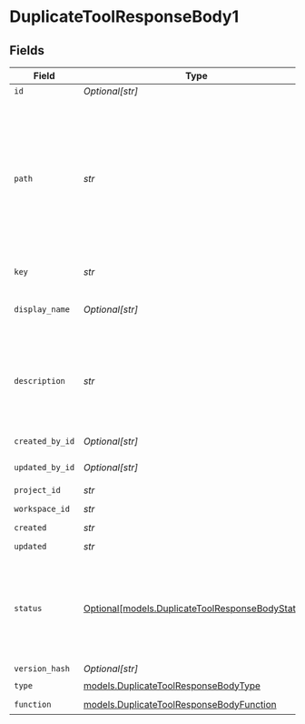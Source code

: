 # DuplicateToolResponseBody1


## Fields

| Field                                                                                                                                                                                                                                                                                          | Type                                                                                                                                                                                                                                                                                           | Required                                                                                                                                                                                                                                                                                       | Description                                                                                                                                                                                                                                                                                    | Example                                                                                                                                                                                                                                                                                        |
| ---------------------------------------------------------------------------------------------------------------------------------------------------------------------------------------------------------------------------------------------------------------------------------------------- | ---------------------------------------------------------------------------------------------------------------------------------------------------------------------------------------------------------------------------------------------------------------------------------------------- | ---------------------------------------------------------------------------------------------------------------------------------------------------------------------------------------------------------------------------------------------------------------------------------------------- | ---------------------------------------------------------------------------------------------------------------------------------------------------------------------------------------------------------------------------------------------------------------------------------------------- | ---------------------------------------------------------------------------------------------------------------------------------------------------------------------------------------------------------------------------------------------------------------------------------------------- |
| `id`                                                                                                                                                                                                                                                                                           | *Optional[str]*                                                                                                                                                                                                                                                                                | :heavy_minus_sign:                                                                                                                                                                                                                                                                             | N/A                                                                                                                                                                                                                                                                                            |                                                                                                                                                                                                                                                                                                |
| `path`                                                                                                                                                                                                                                                                                         | *str*                                                                                                                                                                                                                                                                                          | :heavy_check_mark:                                                                                                                                                                                                                                                                             | Entity storage path in the format: `project/folder/subfolder/...`<br/><br/>The first element identifies the project, followed by nested folders (auto-created as needed).<br/><br/>With project-based API keys, the first element is treated as a folder name, as the project is predetermined by the API key. | Default                                                                                                                                                                                                                                                                                        |
| `key`                                                                                                                                                                                                                                                                                          | *str*                                                                                                                                                                                                                                                                                          | :heavy_check_mark:                                                                                                                                                                                                                                                                             | Unique key of the tool as it will be displayed in the UI                                                                                                                                                                                                                                       |                                                                                                                                                                                                                                                                                                |
| `display_name`                                                                                                                                                                                                                                                                                 | *Optional[str]*                                                                                                                                                                                                                                                                                | :heavy_minus_sign:                                                                                                                                                                                                                                                                             | The name of the tool as it will be displayed in the UI. This is optional and if not provided, the `key` will be used.                                                                                                                                                                          |                                                                                                                                                                                                                                                                                                |
| `description`                                                                                                                                                                                                                                                                                  | *str*                                                                                                                                                                                                                                                                                          | :heavy_check_mark:                                                                                                                                                                                                                                                                             | A description of the tool, used by the model to choose when and how to call the tool. We do recommend using the `description` field as accurate as possible to give enough context to the model to make the right decision.                                                                    |                                                                                                                                                                                                                                                                                                |
| `created_by_id`                                                                                                                                                                                                                                                                                | *Optional[str]*                                                                                                                                                                                                                                                                                | :heavy_minus_sign:                                                                                                                                                                                                                                                                             | The id of the user that created the tool                                                                                                                                                                                                                                                       |                                                                                                                                                                                                                                                                                                |
| `updated_by_id`                                                                                                                                                                                                                                                                                | *Optional[str]*                                                                                                                                                                                                                                                                                | :heavy_minus_sign:                                                                                                                                                                                                                                                                             | The id of the user that last updated the tool                                                                                                                                                                                                                                                  |                                                                                                                                                                                                                                                                                                |
| `project_id`                                                                                                                                                                                                                                                                                   | *str*                                                                                                                                                                                                                                                                                          | :heavy_check_mark:                                                                                                                                                                                                                                                                             | N/A                                                                                                                                                                                                                                                                                            |                                                                                                                                                                                                                                                                                                |
| `workspace_id`                                                                                                                                                                                                                                                                                 | *str*                                                                                                                                                                                                                                                                                          | :heavy_check_mark:                                                                                                                                                                                                                                                                             | N/A                                                                                                                                                                                                                                                                                            |                                                                                                                                                                                                                                                                                                |
| `created`                                                                                                                                                                                                                                                                                      | *str*                                                                                                                                                                                                                                                                                          | :heavy_check_mark:                                                                                                                                                                                                                                                                             | N/A                                                                                                                                                                                                                                                                                            |                                                                                                                                                                                                                                                                                                |
| `updated`                                                                                                                                                                                                                                                                                      | *str*                                                                                                                                                                                                                                                                                          | :heavy_check_mark:                                                                                                                                                                                                                                                                             | N/A                                                                                                                                                                                                                                                                                            |                                                                                                                                                                                                                                                                                                |
| `status`                                                                                                                                                                                                                                                                                       | [Optional[models.DuplicateToolResponseBodyStatus]](../models/duplicatetoolresponsebodystatus.md)                                                                                                                                                                                               | :heavy_minus_sign:                                                                                                                                                                                                                                                                             | The status of the tool. `Live` is the latest version of the tool. `Draft` is a version that is not yet published. `Pending` is a version that is pending approval. `Published` is a version that was live and has been replaced by a new version.                                              |                                                                                                                                                                                                                                                                                                |
| `version_hash`                                                                                                                                                                                                                                                                                 | *Optional[str]*                                                                                                                                                                                                                                                                                | :heavy_minus_sign:                                                                                                                                                                                                                                                                             | N/A                                                                                                                                                                                                                                                                                            |                                                                                                                                                                                                                                                                                                |
| `type`                                                                                                                                                                                                                                                                                         | [models.DuplicateToolResponseBodyType](../models/duplicatetoolresponsebodytype.md)                                                                                                                                                                                                             | :heavy_check_mark:                                                                                                                                                                                                                                                                             | N/A                                                                                                                                                                                                                                                                                            |                                                                                                                                                                                                                                                                                                |
| `function`                                                                                                                                                                                                                                                                                     | [models.DuplicateToolResponseBodyFunction](../models/duplicatetoolresponsebodyfunction.md)                                                                                                                                                                                                     | :heavy_check_mark:                                                                                                                                                                                                                                                                             | N/A                                                                                                                                                                                                                                                                                            |                                                                                                                                                                                                                                                                                                |
